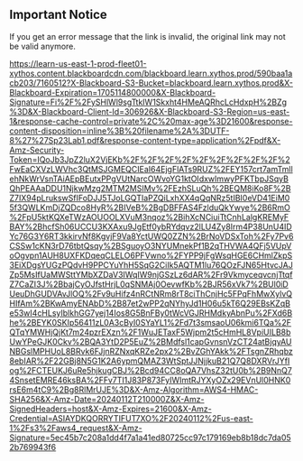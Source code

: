 ## Important Notice
If you get an error message that the link is invalid, the original link may not be valid anymore.

https://learn-us-east-1-prod-fleet01-xythos.content.blackboardcdn.com/blackboard.learn.xythos.prod/590baa1acb203/7160512?X-Blackboard-S3-Bucket=blackboard.learn.xythos.prod&X-Blackboard-Expiration=1705114800000&X-Blackboard-Signature=Fi%2F%2FySHlWl9sgTtkIW1Skxht4HMeAQRhcLcHdxpH%2BZg%3D&X-Blackboard-Client-Id=306926&X-Blackboard-S3-Region=us-east-1&response-cache-control=private%2C%20max-age%3D21600&response-content-disposition=inline%3B%20filename%2A%3DUTF-8%27%27Sp23Lab1.pdf&response-content-type=application%2Fpdf&X-Amz-Security-Token=IQoJb3JpZ2luX2VjEKb%2F%2F%2F%2F%2F%2F%2F%2F%2F%2FwEaCXVzLWVhc3QtMSJGMEQCIEaI64EjgFlATs9RUZ%2FEY157crt7amTmllehNkWrVsnTAiAEpBEutxPPgVUtNarcOWvoYG1ktOIdxwImwyPFKTbpJSqyBQhPEAAaDDU1NjkwMzg2MTM2MSIMv%2FEzhSLuQh%2BEQM8iKo8F%2BZ7IX94pLrukswSfIFoDJJ5TJoLGQTIaPZQiLxhXX4qQqNRz5tIBI0eVD41EiM05f3QWLKmDjZQDco8HyR%2BIVeB%2BgDBFFAS4FzlduQkYwye%2B6RmO%2FpU5ktKQXeTWzAOUOOLXVuM3nqoz%2BihXcNCiuiTtCnhLalgKREMyFBAY%2BhcfSh06UCCU3KXAxu9JgEtf0ybRYdqvz2lLU4Zy8Irm4P38UnU4IDYc76G3Y6RT3kkirvNf8KgvjF9Va8YctUWQ0ZZN%2BrNoVDSxToh%2Fy7Pv6CSSw1cKN3rD76tbtQsqy%2BSguoyO3NYUMnekPf1B2qTHVWA4QFj5VUpVoOgvpn1AUH8UXFKDqeqCLELO6PFVwno%2FYPP9jFgWsqHGE6CHmlZkpS3EiXDgsYUGzPQdvH9PPCYuYhH5SqG2CiIk5AQTM1lu76QOzFJN65HtvcJAJZp5MsIfUaMWSttYMbXZDaV3IWqIW9njGSzLz6dAR%2Fr9VkmyceqvcnjTtqfZ7CaZI3J%2BbajCyOJfstHrjL0qSNMAj0OevwfKb%2BJR56xVk7%2BUl0iDUeuDhGUDVAvJlOQ%2Fv9uHifz4nRCtNRm8rT8ciThCnjHc5FPqFhMwXylvQHIfAm%2BKwAmyENAbD%2B87et2wPP2qNYhyJd1H06u5kT6Q29EBsKZqBe53wI4cHLsyIblkhGG7yej14Ios8G5BnFBy0tWcVGJRHMdkyAbnPu%2FXd6Bhe%2BEYK0SKIp56411zL0A3cByI0SYaYL1%2Fd7t3smsaoU06kmi6TQa%2FQTqYMWHjQjKt7m24pzrEXzn%2F1WuJETaxF5Wjpm2t5cHmHL8VpiUILB8bUwYPeGJK0Ckv%2BQA3YtD2P5EuZ%2BMdfsl1capGvnsnVzCT24atBjqyAUNBGslMPHUoL8BRvk6FJjnRZNxqKRZe2px2%2BvZGhYAkk%2FTsgnZRhqbz8ebIAR%2F22GBj8N5G1K2A6ypmQMAZ3WtSptJJNjjkuB21Q7Q8DXRVrJYfIog%2FCTEUKJ6uRe5hjkugCBJ%2Bcd94CC8oQA7VhsZ32tU0b%2B9NnQ74SnsetEMRE46ksBA%2FFv7TI1J83P873FyIWImtRJYXyOZx29EVnUl0HNK0rsE6m4tC9%2Bg8RlMrUJE%3D&X-Amz-Algorithm=AWS4-HMAC-SHA256&X-Amz-Date=20240112T210000Z&X-Amz-SignedHeaders=host&X-Amz-Expires=21600&X-Amz-Credential=ASIAYDKQORRYTIFUT7XO%2F20240112%2Fus-east-1%2Fs3%2Faws4_request&X-Amz-Signature=5ec45b7c208a1dd4f7a1a41ed80725cc97c179169eb8b18dc7da052b769943f6
